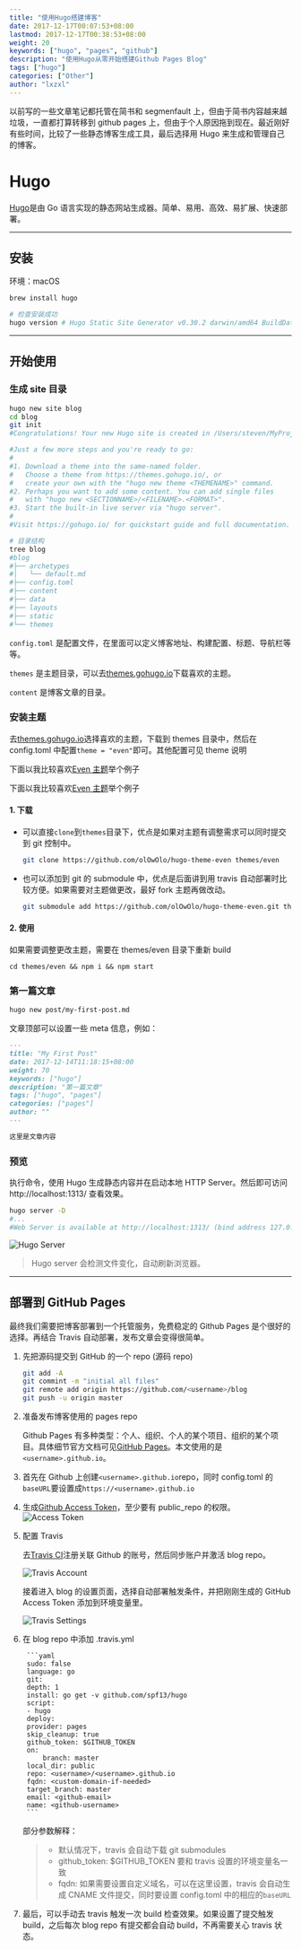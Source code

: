 ```yaml
---
title: "使用Hugo搭建博客"
date: 2017-12-17T00:07:53+08:00
lastmod: 2017-12-17T00:38:53+08:00
weight: 20
keywords: ["hugo", "pages", "github"]
description: "使用Hugo从零开始搭建Github Pages Blog"
tags: ["hugo"]
categories: ["Other"]
author: "lxzxl"
---
```


以前写的一些文章笔记都托管在简书和 segmenfault 上，但由于简书内容越来越垃圾，一直都打算转移到 github pages 上，但由于个人原因拖到现在。最近刚好有些时间，比较了一些静态博客生成工具，最后选择用 Hugo 来生成和管理自己的博客。

# Hugo

[Hugo](https://gohugo.io/)是由 Go 语言实现的静态网站生成器。简单、易用、高效、易扩展、快速部署。

---

## 安装

环境：macOS

```bash
brew install hugo

# 检查安装成功
hugo version # Hugo Static Site Generator v0.30.2 darwin/amd64 BuildDate: 2017-12-13T17:35:33+08:00
```

---

## 开始使用

### 生成 site 目录

```bash
hugo new site blog
cd blog
git init
#Congratulations! Your new Hugo site is created in /Users/steven/MyProjects/Demo/blog.

#Just a few more steps and you're ready to go:
#
#1. Download a theme into the same-named folder.
#   Choose a theme from https://themes.gohugo.io/, or
#   create your own with the "hugo new theme <THEMENAME>" command.
#2. Perhaps you want to add some content. You can add single files
#   with "hugo new <SECTIONNAME>/<FILENAME>.<FORMAT>".
#3. Start the built-in live server via "hugo server".
#
#Visit https://gohugo.io/ for quickstart guide and full documentation.

# 目录结构
tree blog
#blog
#├── archetypes
#│   └── default.md
#├── config.toml
#├── content
#├── data
#├── layouts
#├── static
#└── themes
```

`config.toml` 是配置文件，在里面可以定义博客地址、构建配置、标题、导航栏等等。

`themes` 是主题目录，可以去[themes.gohugo.io](http://themes.gohugo.io/)下载喜欢的主题。

`content` 是博客文章的目录。

### 安装主题

去[themes.gohugo.io](http://themes.gohugo.io/)选择喜欢的主题，下载到 themes 目录中，然后在 config.toml 中配置`theme = "even"`即可。其他配置可见 theme 说明

下面以我比较喜欢[Even 主题](https://themes.gohugo.io/hugo-theme-even/)举个例子

下面以我比较喜欢[Even 主题](https://themes.gohugo.io/hugo-theme-even/)举个例子

#### 1. 下载

* 可以直接`clone`到`themes`目录下，优点是如果对主题有调整需求可以同时提交到 git 控制中。

    ```bash
    git clone https://github.com/olOwOlo/hugo-theme-even themes/even
    ```

* 也可以添加到 git 的 submodule 中，优点是后面讲到用 travis 自动部署时比较方便。如果需要对主题做更改，最好 fork 主题再做改动。

    ```bash
    git submodule add https://github.com/olOwOlo/hugo-theme-even.git themes/even
    ```

#### 2. 使用

如果需要调整更改主题，需要在 themes/even 目录下重新 build

`cd themes/even && npm i && npm start`

### 第一篇文章

```bash
hugo new post/my-first-post.md
```

文章顶部可以设置一些 meta 信息，例如：

```markdown
---
title: "My First Post"
date: 2017-12-14T11:18:15+08:00
weight: 70
keywords: ["hugo"]
description: "第一篇文章"
tags: ["hugo", "pages"]
categories: ["pages"]
author: ""
---

这里是文章内容
```

### 预览

执行命令，使用 Hugo 生成静态内容并在启动本地 HTTP Server。然后即可访问http://localhost:1313/ 查看效果。

```bash
hugo server -D
#...
#Web Server is available at http://localhost:1313/ (bind address 127.0.0.1)
```

![Hugo Server](/images/start-hugo/server.png)

> Hugo server 会检测文件变化，自动刷新浏览器。

---

## 部署到 GitHub Pages

最终我们需要把博客部署到一个托管服务，免费稳定的 Github Pages 是个很好的选择。再结合 Travis 自动部署，发布文章会变得很简单。

1. 先把源码提交到 GitHub 的一个 repo (源码 repo)

    ```bash
    git add -A
    git commint -m "initial all files"
    git remote add origin https://github.com/<username>/blog
    git push -u origin master
    ```

2. 准备发布博客使用的 pages repo

    Github Pages 有多种类型：个人、组织、个人的某个项目、组织的某个项目。具体细节官方文档可见[GitHub Pages](https://help.github.com/articles/user-organization-and-project-pages/)。本文使用的是`<username>.github.io`。

3. 首先在 Github 上创建`<username>.github.io`repo，同时 config.toml 的`baseURL`要设置成`https://<username>.github.io`

4. 生成[Github Access Token](https://github.com/settings/tokens/new)，至少要有 public_repo 的权限。![Access Token](/images/start-hugo/access-token.png)

5. 配置 Travis

    去[Travis CI](https://travis-ci.org/)注册关联 Github 的账号，然后同步账户并激活 blog repo。

    ![Travis Account](/images/start-hugo/travis-account.png)

    接着进入 blog 的设置页面，选择自动部署触发条件，并把刚刚生成的 GitHub Access Token 添加到环境变量里。

    ![Travis Settings](/images/start-hugo/travis-settings.png)

6. 在 blog repo 中添加 .travis.yml

        ```yaml
        sudo: false
        language: go
        git:
        depth: 1
        install: go get -v github.com/spf13/hugo
        script:
        - hugo
        deploy:
        provider: pages
        skip_cleanup: true
        github_token: $GITHUB_TOKEN
        on:
            branch: master
        local_dir: public
        repo: <username>/<username>.github.io
        fqdn: <custom-domain-if-needed>
        target_branch: master
        email: <github-email>
        name: <github-username>
        ```
    
    部分参数解释：

    > * 默认情况下，travis 会自动下载 git submodules
    > * github_token: $GITHUB_TOKEN 要和 travis 设置的环境变量名一致
    > * fqdn: 如果需要设置自定义域名，可以在这里设置，travis 会自动生成 CNAME 文件提交，同时要设置 config.toml 中的相应的`baseURL`

7. 最后，可以手动去 travis 触发一次 build 检查效果。如果设置了提交触发 build，之后每次 blog repo 有提交都会自动 build，不再需要关心 travis 状态。
```

